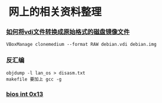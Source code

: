#  网上的相关资料整理


### [如何将vdi文件转换成原始格式的磁盘镜像文件](https://superuser.com/questions/241269/exporting-a-virtualbox-vdi-to-a-harddrive-to-boot-it-natively)

    VBoxManage clonemedium --format RAW debian.vdi debian.img

### 反汇编

    objdump -l lan_os > disasm.txt
    makefile 要加上 gcc -g

### [bios int 0x13](https://blog.csdn.net/zxl3901/article/details/50072539)

